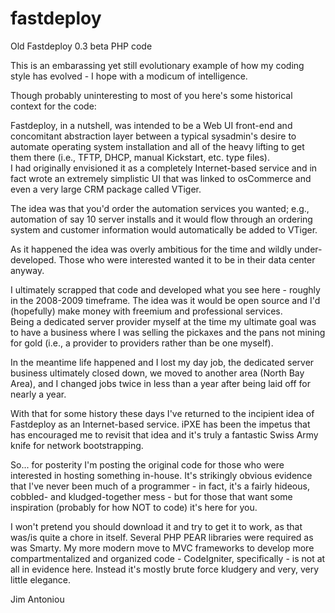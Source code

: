 fastdeploy
==========

Old Fastdeploy 0.3 beta PHP code

This is an embarassing yet still evolutionary example of how my coding
style has evolved - I hope with a modicum of intelligence.

Though probably uninteresting to most of you here's some historical 
context for the code:

Fastdeploy, in a nutshell, was intended to be a Web UI front-end and
concomitant abstraction layer between a typical sysadmin's desire to 
automate operating system installation and all of the heavy lifting to 
get them there (i.e., TFTP, DHCP, manual Kickstart, etc. type files).  
I had originally envisioned it as a completely Internet-based service 
and in fact wrote an extremely simplistic UI that was linked to 
osCommerce and even a very large CRM package called VTiger.

The idea was that you'd order the automation services you wanted; e.g.,
automation of say 10 server installs and it would flow through an 
ordering system and customer information would automatically be
added to VTiger.

As it happened the idea was overly ambitious for the time and wildly
under-developed.  Those who were interested wanted it to be in their
data center anyway.

I ultimately scrapped that code and developed what you see here - 
roughly in the 2008-2009 timeframe.  The idea was it would be open source 
and I'd (hopefully) make money with freemium and professional services.  
Being a dedicated server provider myself at the time my ultimate goal was
to have a business where I was selling the pickaxes and the pans not 
mining for gold (i.e., a provider to providers rather than be one myself).

In the meantime life happened and I lost my day job, the dedicated server
business ultimately closed down, we moved to another area (North Bay 
Area), and I changed jobs twice in less than a year after being laid off
for nearly a year.  

With that for some history these days I've returned to the incipient idea
of Fastdeploy as an Internet-based service.  iPXE has been the impetus 
that has encouraged me to revisit that idea and it's truly a fantastic
Swiss Army knife for network bootstrapping.

So... for posterity I'm posting the original code for those who were 
interested in hosting something in-house.  It's strikingly obvious 
evidence that I've never been much of a programmer - in fact, it's a
fairly hideous, cobbled- and kludged-together mess - but for those 
that want some inspiration (probably for how NOT to code) it's here
for you.  

I won't pretend you should download it and try to get it to work, as that
was/is quite a chore in itself.  Several PHP PEAR libraries were required 
as was Smarty.  My more modern move to MVC frameworks to develop more
compartmentalized and organized code  - CodeIgniter, specifically - is not 
at all in evidence here.  Instead it's mostly brute force kludgery and
very, very little elegance.

Jim Antoniou
